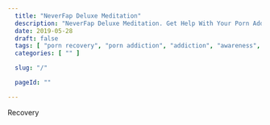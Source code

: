 ```yaml
---
  title: "NeverFap Deluxe Meditation"
  description: "NeverFap Deluxe Meditation. Get Help With Your Porn Addiction When You Need It Most."
  date: 2019-05-28
  draft: false
  tags: [ "porn recovery", "porn addiction", "addiction", "awareness", "nofap", "neverfap", "never fap", "NoFap Companion", "NoFap Companion", "neverfap deluxe", "nofap guide", "neverfap basics" ]
  categories: [ "" ]

  slug: "/"

  pageId: ""

---
```


Recovery